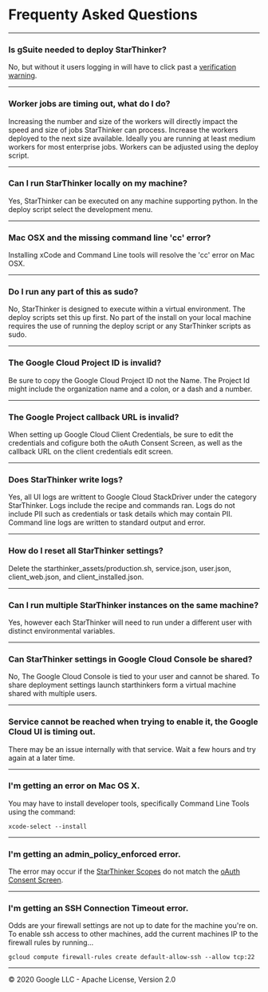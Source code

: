 # Frequenty Asked Questions

---
### Is gSuite needed to deploy StarThinker?
No, but without it users logging in will have to click past a [verification warning](https://github.com/google/starthinker/raw/master/tutorials/images/verification.png).

---
### Worker jobs are timing out, what do I do?
Increasing the number and size of the workers will directly impact the speed and size of jobs StarThinker can process.  Increase the workers deployed to the next size available.  Ideally you are running at least medium workers for most enterprise jobs.  Workers can be adjusted using the deploy script.

---
### Can I run StarThinker locally on my machine?
Yes, StarThinker can be executed on any machine supporting python.  In the deploy script select the development menu.

---
### Mac OSX and the missing command line 'cc' error? 
Installing xCode and Command Line tools will resolve the 'cc' error on Mac OSX.

---
### Do I run any part of this as sudo?
No, StarThinker is designed to execute within a virtual environment.  The deploy scripts set this up first.  No part of the install on your local machine requires the use of running the deploy script or any StarThinker scripts as sudo.

---
### The Google Cloud Project ID is invalid?
Be sure to copy the Google Cloud Project ID not the Name. The Project Id might include the organization name and a colon, or a dash and a number.

---
### The Google Project callback URL is invalid?
When setting up Google Cloud Client Credentials, be sure to edit the credentials and cofigure both the oAuth Consent Screen, as well as the callback URL on the client credentials edit screen.

---
### Does StarThinker write logs?
Yes, all UI logs are writtent to Google Cloud StackDriver under the category StarThinker.  Logs include the recipe and commands ran.  Logs do not include PII such as credentials or task details which may contain PII.  Command line logs are written to standard output and error. 

---
### How do I reset all StarThinker settings?
Delete the starthinker_assets/production.sh, service.json, user.json, client_web.json, and client_installed.json.

---
### Can I run multiple StarThinker instances on the same machine?
Yes, however each StarThinker will need to run under a different user with distinct environmental variables.  

---
### Can StarThinker settings in Google Cloud Console be shared?
No, The Google Cloud Console is tied to your user and cannot be shared.  To share deployment settings launch starthinkers form a virtual machine shared with multiple users.

---
### Service cannot be reached when trying to enable it, the Google Cloud UI is timing out.
There may be an issue internally with that service.  Wait a few hours and try again at a later time.

---
### I'm getting an error on Mac OS X.
You may have to install developer tools, specifically Command Line Tools using the command:
```
xcode-select --install
```

---
### I'm getting an admin_policy_enforced error.
The error may occur if the [StarThinker Scopes](../starthinker/config.py) do not match the [oAuth Consent Screen](https://console.cloud.google.com/apis/credentials/consent). 

---
### I'm getting an SSH Connection Timeout error.
Odds are your firewall settings are not up to date for the machine you're on.  To enable ssh access to other machines, add the current machines IP to the firewall rules by running...
```
gcloud compute firewall-rules create default-allow-ssh --allow tcp:22
```

--- 
&copy; 2020 Google LLC - Apache License, Version 2.0
